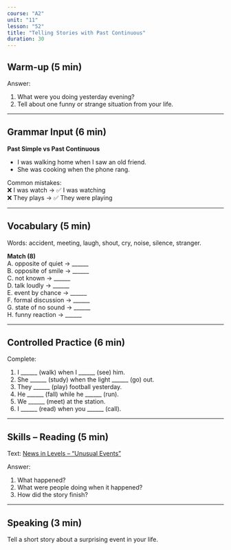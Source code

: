 ```yaml
---
course: "A2"
unit: "11"
lesson: "52"
title: "Telling Stories with Past Continuous"
duration: 30
---
```


## Warm-up (5 min)
Answer:
1. What were you doing yesterday evening?
2. Tell about one funny or strange situation from your life.

-------

## Grammar Input (6 min)
**Past Simple vs Past Continuous**  
- I was walking home when I saw an old friend.  
- She was cooking when the phone rang.  

Common mistakes:  
❌ I was watch → ✅ I was watching  
❌ They plays → ✅ They were playing  

-------

## Vocabulary (5 min)
Words: accident, meeting, laugh, shout, cry, noise, silence, stranger.  

**Match (8)**  
A. opposite of quiet → ______  
B. opposite of smile → ______  
C. not known → ______  
D. talk loudly → ______  
E. event by chance → ______  
F. formal discussion → ______  
G. state of no sound → ______  
H. funny reaction → ______  

-------

## Controlled Practice (6 min)
Complete:  
1. I ______ (walk) when I ______ (see) him.  
2. She ______ (study) when the light ______ (go) out.  
3. They ______ (play) football yesterday.  
4. He ______ (fall) while he ______ (run).  
5. We ______ (meet) at the station.  
6. I ______ (read) when you ______ (call).  

-------

## Skills – Reading (5 min)
Text: [News in Levels – “Unusual Events”](https://www.newsinlevels.com/)  

Answer:  
1. What happened?  
2. What were people doing when it happened?  
3. How did the story finish?  

-------

## Speaking (3 min)
Tell a short story about a surprising event in your life.

